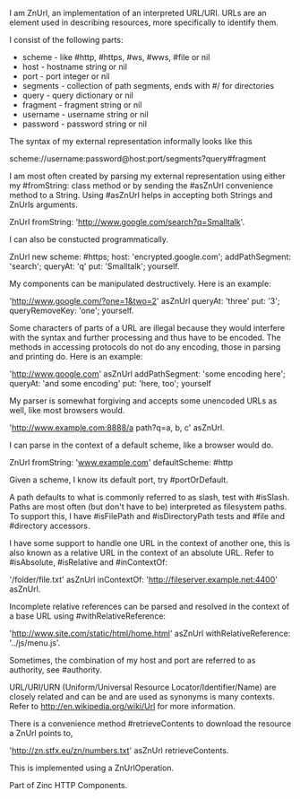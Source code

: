 I am ZnUrl, an implementation of an interpreted URL/URI.URLs are an element used in describing resources, more specifically to identify them.I consist of the following parts:  - scheme - like #http, #https, #ws, #wws, #file or nil  - host - hostname string or nil  - port - port integer or nil  - segments - collection of path segments, ends with #/ for directories  - query - query dictionary or nil  - fragment - fragment string or nil  - username - username string or nil  - password - password string or nilThe syntax of my external representation informally looks like this  scheme://username:password@host:port/segments?query#fragmentI am most often created by parsing my external representation using either my #fromString: class method or by sending the #asZnUrl convenience method to a String. Using #asZnUrl helps in accepting both Strings and ZnUrls arguments.  ZnUrl fromString: 'http://www.google.com/search?q=Smalltalk'.I can also be constucted programmatically.  ZnUrl new     scheme: #https;     host: 'encrypted.google.com';     addPathSegment: 'search';     queryAt: 'q' put: 'Smalltalk';     yourself.  My components can be manipulated destructively. Here is an example:  'http://www.google.com/?one=1&two=2' asZnUrl    queryAt: 'three' put: '3';    queryRemoveKey: 'one';    yourself.Some characters of parts of a URL are illegal because they would interfere with the syntax and further processing and thus have to be encoded. The methods in accessing protocols do not do any encoding, those in parsing and printing do. Here is an example:  'http://www.google.com' asZnUrl    addPathSegment: 'some encoding here';    queryAt: 'and some encoding' put: 'here, too';    yourselfMy parser is somewhat forgiving and accepts some unencoded URLs as well, like most browsers would.  'http://www.example.com:8888/a path?q=a, b, c' asZnUrl.I can parse in the context of a default scheme, like a browser would do.  ZnUrl fromString: 'www.example.com' defaultScheme: #httpGiven a scheme, I know its default port, try #portOrDefault.A path defaults to what is commonly referred to as slash, test with #isSlash. Paths are most often (but don't have to be) interpreted as filesystem paths. To support this, I have #isFilePath and #isDirectoryPath tests and #file and #directory accessors.I have some support to handle one URL in the context of another one, this is also known as a relative URL in the context of an absolute URL. Refer to #isAbsolute, #isRelative and #inContextOf:  '/folder/file.txt' asZnUrl inContextOf: 'http://fileserver.example.net:4400' asZnUrl.Incomplete relative references can be parsed and resolved in the context of a base URL using #withRelativeReference:  'http://www.site.com/static/html/home.html' asZnUrl withRelativeReference: '../js/menu.js'.Sometimes, the combination of my host and port are referred to as authority, see #authority.URL/URI/URN (Uniform/Universal Resource Locator/Identifier/Name) are closely related and can be and are used as synonyms is many contexts. Refer to http://en.wikipedia.org/wiki/Url for more information.There is a convenience method #retrieveContents to download the resource a ZnUrl points to,  'http://zn.stfx.eu/zn/numbers.txt' asZnUrl retrieveContents.This is implemented using a ZnUrlOperation. Part of Zinc HTTP Components.